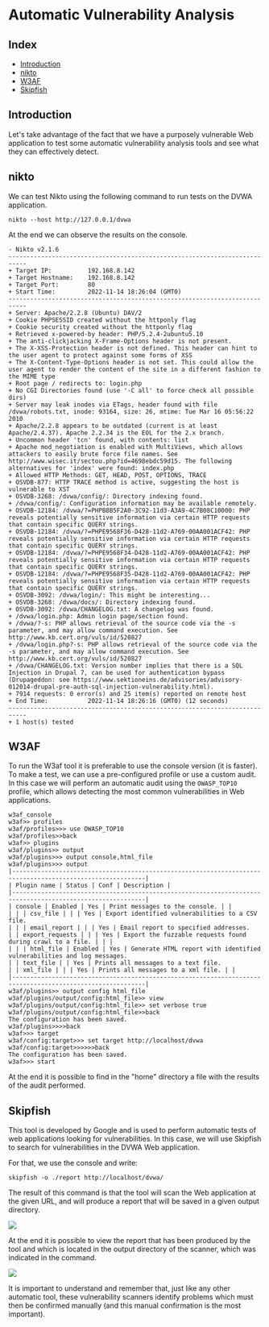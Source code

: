 # Automatic Vulnerability Analysis <!-- omit in toc -->
## Index <!-- omit in toc -->
- [Introduction](#introduction)
- [nikto](#nikto)
- [W3AF](#w3af)
- [Skipfish](#skipfish)

## Introduction

Let's take advantage of the fact that we have a purposely vulnerable Web application to test some automatic vulnerability analysis tools and see what they can effectively detect.

## nikto

We can test Nikto using the following command to run tests on the DVWA application.

    nikto --host http://127.0.0.1/dvwa

At the end we can observe the results on the console.

    - Nikto v2.1.6
    ---------------------------------------------------------------------------
    + Target IP:          192.168.8.142
    + Target Hostname:    192.168.8.142
    + Target Port:        80
    + Start Time:         2022-11-14 18:26:04 (GMT0)
    ---------------------------------------------------------------------------
    + Server: Apache/2.2.8 (Ubuntu) DAV/2
    + Cookie PHPSESSID created without the httponly flag
    + Cookie security created without the httponly flag
    + Retrieved x-powered-by header: PHP/5.2.4-2ubuntu5.10
    + The anti-clickjacking X-Frame-Options header is not present.
    + The X-XSS-Protection header is not defined. This header can hint to the user agent to protect against some forms of XSS
    + The X-Content-Type-Options header is not set. This could allow the user agent to render the content of the site in a different fashion to the MIME type
    + Root page / redirects to: login.php
    + No CGI Directories found (use '-C all' to force check all possible dirs)
    + Server may leak inodes via ETags, header found with file /dvwa/robots.txt, inode: 93164, size: 26, mtime: Tue Mar 16 05:56:22 2010
    + Apache/2.2.8 appears to be outdated (current is at least Apache/2.4.37). Apache 2.2.34 is the EOL for the 2.x branch.
    + Uncommon header 'tcn' found, with contents: list
    + Apache mod_negotiation is enabled with MultiViews, which allows attackers to easily brute force file names. See http://www.wisec.it/sectou.php?id=4698ebdc59d15. The following alternatives for 'index' were found: index.php
    + Allowed HTTP Methods: GET, HEAD, POST, OPTIONS, TRACE 
    + OSVDB-877: HTTP TRACE method is active, suggesting the host is vulnerable to XST
    + OSVDB-3268: /dvwa/config/: Directory indexing found.
    + /dvwa/config/: Configuration information may be available remotely.
    + OSVDB-12184: /dvwa/?=PHPB8B5F2A0-3C92-11d3-A3A9-4C7B08C10000: PHP reveals potentially sensitive information via certain HTTP requests that contain specific QUERY strings.
    + OSVDB-12184: /dvwa/?=PHPE9568F36-D428-11d2-A769-00AA001ACF42: PHP reveals potentially sensitive information via certain HTTP requests that contain specific QUERY strings.
    + OSVDB-12184: /dvwa/?=PHPE9568F34-D428-11d2-A769-00AA001ACF42: PHP reveals potentially sensitive information via certain HTTP requests that contain specific QUERY strings.
    + OSVDB-12184: /dvwa/?=PHPE9568F35-D428-11d2-A769-00AA001ACF42: PHP reveals potentially sensitive information via certain HTTP requests that contain specific QUERY strings.
    + OSVDB-3092: /dvwa/login/: This might be interesting...
    + OSVDB-3268: /dvwa/docs/: Directory indexing found.
    + OSVDB-3092: /dvwa/CHANGELOG.txt: A changelog was found.
    + /dvwa/login.php: Admin login page/section found.
    + /dvwa/?-s: PHP allows retrieval of the source code via the -s parameter, and may allow command execution. See http://www.kb.cert.org/vuls/id/520827
    + /dvwa/login.php?-s: PHP allows retrieval of the source code via the -s parameter, and may allow command execution. See http://www.kb.cert.org/vuls/id/520827
    + /dvwa/CHANGELOG.txt: Version number implies that there is a SQL Injection in Drupal 7, can be used for authentication bypass (Drupageddon: see https://www.sektioneins.de/advisories/advisory-012014-drupal-pre-auth-sql-injection-vulnerability.html).
    + 7914 requests: 0 error(s) and 25 item(s) reported on remote host
    + End Time:           2022-11-14 18:26:16 (GMT0) (12 seconds)
    ---------------------------------------------------------------------------
    + 1 host(s) tested

## W3AF

To run the W3af tool it is preferable to use the console version (it is faster). To make a test, we can use a pre-configured profile or use a custom audit. In this case we will perform an automatic audit using the `OWASP_TOP10` profile, which allows detecting the most common vulnerabilities in Web applications.

    w3af_console
    w3af>> profiles
    w3af/profiles>>> use OWASP_TOP10
    w3af/profiles>>back
    w3af>> plugins
    w3af/plugins>> output
    w3af/plugins>>> output console,html_file
    w3af/plugins>>> output
    |-----------------------------------------------------------------------------------------------------------|
    | Plugin name | Status | Conf | Description |
    |-----------------------------------------------------------------------------------------------------------|
    | console | Enabled | Yes | Print messages to the console. | |
    | | | csv_file | | | Yes | Export identified vulnerabilities to a CSV file.
    | | | email_report | | | Yes | Email report to specified addresses.
    | | export_requests | | | Yes | Export the fuzzable requests found during crawl to a file. | | |
    | | | html_file | Enabled | Yes | Generate HTML report with identified vulnerabilities and log messages.
    | | text_file | | Yes | Prints all messages to a text file.
    | | xml_file | | | Yes | Prints all messages to a xml file. | |
    |-----------------------------------------------------------------------------------------------------------| 
    w3af/plugins>> output config html_file
    w3af/plugins/output/config:html_file>> view
    w3af/plugins/output/config:html_file>> set verbose true
    w3af/plugins/output/config:html_file>>back
    The configuration has been saved.
    w3af/plugins>>>>back
    w3af>>> target
    w3af/config:target>>> set target http://localhost/dvwa
    w3af/config:target>>>>>>back
    The configuration has been saved.
    w3af>>> start
At the end it is possible to find in the "home" directory a file with the results of the audit performed.

## Skipfish

This tool is developed by Google and is used to perform automatic tests of web applications looking for vulnerabilities. In this case, we will use Skipfish to search for vulnerabilities in the DVWA Web application.

For that, we use the console and write:

    skipfish -o ./report http://localhost/dvwa/

The result of this command is that the tool will scan the Web application at the given URL, and will produce a report that will be saved in a given output directory.

![](../assets/picture02.png)
 
At the end it is possible to view the report that has been produced by the tool and which is located in the output directory of the scanner, which was indicated in the command.
 
![](../assets/picture03.png)

It is important to understand and remember that, just like any other automatic tool, these vulnerability scanners identify problems which must then be confirmed manually (and this manual confirmation is the most important).
